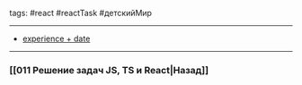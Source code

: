 tags: #react #reactTask #детскийМир 
____

* [experience + date](https://codesandbox.io/s/react-2-experience-date-429w8?file=/src/App.js:925-949)



___
### [[011 Решение задач JS, TS и React|Назад]]